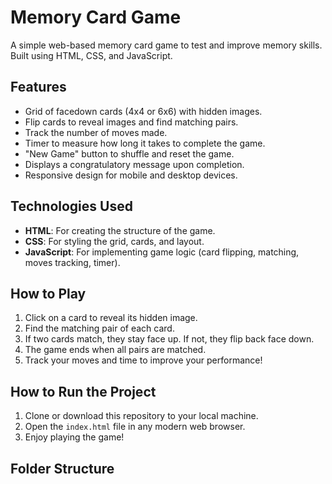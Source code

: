 # Memory Card Game

A simple web-based memory card game to test and improve memory skills. Built using HTML, CSS, and JavaScript.

## Features
- Grid of facedown cards (4x4 or 6x6) with hidden images.
- Flip cards to reveal images and find matching pairs.
- Track the number of moves made.
- Timer to measure how long it takes to complete the game.
- "New Game" button to shuffle and reset the game.
- Displays a congratulatory message upon completion.
- Responsive design for mobile and desktop devices.

## Technologies Used
- **HTML**: For creating the structure of the game.
- **CSS**: For styling the grid, cards, and layout.
- **JavaScript**: For implementing game logic (card flipping, matching, moves tracking, timer).

## How to Play
1. Click on a card to reveal its hidden image.
2. Find the matching pair of each card.
3. If two cards match, they stay face up. If not, they flip back face down.
4. The game ends when all pairs are matched.
5. Track your moves and time to improve your performance!

## How to Run the Project
1. Clone or download this repository to your local machine.
2. Open the `index.html` file in any modern web browser.
3. Enjoy playing the game!

## Folder Structure
